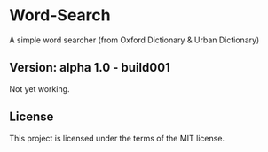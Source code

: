 # Word-Search
A simple word searcher (from Oxford Dictionary &amp; Urban Dictionary)

## Version: alpha 1.0 - build001
Not yet working.

## License
This project is licensed under the terms of the MIT license.
